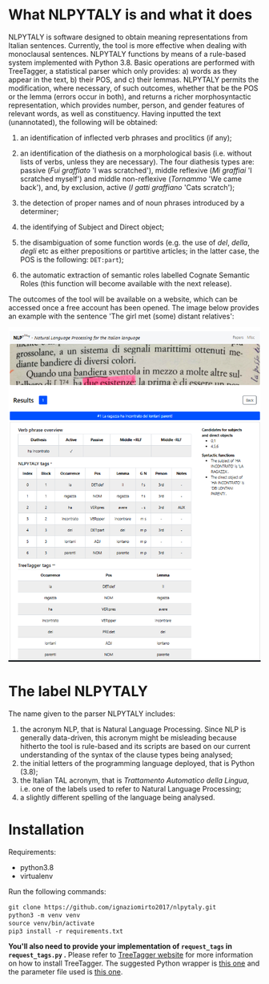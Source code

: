 # What NLPYTALY is and what it does

NLPYTALY is software designed to obtain meaning representations from Italian sentences. Currently, the tool is more effective when dealing with monoclausal sentences. NLPYTALY functions by means of a rule-based system implemented with Python 3.8. Basic operations are performed with TreeTagger, a statistical parser which only provides: a) words as they appear in the text, b) their POS, and c) their lemmas. NLPYTALY permits the modification, where necessary, of such outcomes, whether that be the POS or the lemma (errors occur in both), and returns a richer morphosyntactic representation, which provides number, person, and gender features of relevant words, as well as constituency. Having inputted the text (unannotated), the following will be obtained: 

1. an identification of inflected verb phrases and proclitics (if any);

2. an identification of the diathesis on a morphological basis (i.e. without lists of verbs, unless they are necessary). The four diathesis types are: passive (*Fui graffiato* 'I was scratched'), middle reflexive (*Mi graffiai* 'I scratched myself') and middle non-reflexive (*Tornammo* 'We came back'), and, by exclusion, active (*I gatti graffiano* 'Cats scratch');

3. the detection of proper names and of noun phrases introduced by a determiner;

4. the identifying of Subject and Direct object;

5. the disambiguation of some function words (e.g. the use of *del*, *della*, *degli* etc as either prepositions or partitive articles; in the latter case, the POS is the following: `DET:part`);

6. the automatic extraction of semantic roles labelled Cognate Semantic Roles (this function will become available with the next release).

The outcomes of the tool will be available on a website, which can be accessed once a free account has been opened. The image below provides an example with the sentence 'The girl met (some) distant relatives':

![](./assets/demo.png)

# The label NLPYTALY

The name given to the parser NLPYTALY includes:

1. the acronym NLP, that is Natural Language Processing. Since NLP is generally data-driven, this acronym might be misleading because hitherto the tool is rule-based and its scripts are based on our current understanding of the syntax of the clause types being analysed;
2. the initial letters of the programming language deployed, that is Python (3.8);
3. the Italian TAL acronym, that is *Trattamento Automatico della Lingua*, i.e. one of the labels used to refer to Natural Language Processing;
4. a slightly different spelling of the language being analysed.

# Installation

Requirements:

- python3.8
- virtualenv

Run the following commands:

``` 
git clone https://github.com/ignaziomirto2017/nlpytaly.git
python3 -m venv venv
source venv/bin/activate
pip3 install -r requirements.txt
```

**You'll also need to provide your implementation of `request_tags` in `request_tags.py` .** Please refer to [TreeTagger website](https://www.cis.uni-muenchen.de/~schmid/tools/TreeTagger/) for more information on how to install TreeTagger. The suggested Python wrapper is [this one](https://github.com/miotto/treetagger-python) and the parameter file used is [this one](https://www.cis.uni-muenchen.de/~schmid/tools/TreeTagger/data/italian.par.gz).
